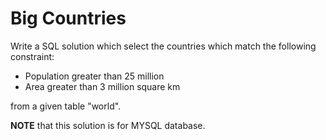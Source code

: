 # Big Countries
Write a SQL solution which select the countries which match the following constraint:
- Population greater than 25 million
- Area greater than 3 million square km

from a given table "world".

**NOTE** that this solution is for MYSQL database.
